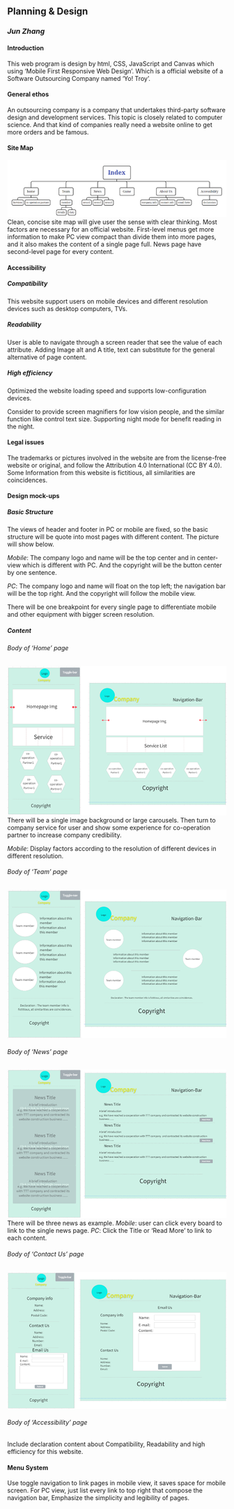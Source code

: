 ## Planning & Design
### ***Jun Zhang***

#### Introduction
This web program is design by html, CSS, JavaScript and Canvas which using ‘Mobile First Responsive Web Design’. Which is a official website of a Software Outsourcing Company named ‘Yo! Troy’.

#### General ethos
An outsourcing company is a company that undertakes third-party software design and development services. This topic is closely related to computer science. And that kind of companies really need a website online to get more orders and be famous.

#### Site Map
 ![img_3.png](img/documentation/1/img_3.png)
Clean, concise site map will give user the sense with clear thinking. Most factors are necessary for an official website. First-level menus get more information to make PC view compact than divide them into more pages, and it also makes the content of a single page full. News page have second-level page for every content.
#### Accessibility
##### Compatibility
This website support users on mobile devices and different resolution devices such as desktop computers, TVs.

##### Readability
User is able to navigate through a screen reader that see the value of each attribute. Adding Image alt and A title, text can substitute for the general alternative of page content.
##### High efficiency
Optimized the website loading speed and supports low-configuration devices.

Consider to provide screen magnifiers for low vision people, and the similar function like control text size. Supporting night mode for benefit reading in the night. 

#### Legal issues
The trademarks or pictures involved in the website are from the license-free website or original, and follow the Attribution 4.0 International (CC BY 4.0).  Some Information from this website is fictitious, all similarities are coincidences.
#### Design mock-ups
##### Basic Structure
The views of header and footer in PC or mobile are fixed, so the basic structure will be quote into most pages with different content. The picture will show below.

*Mobile*:	The company logo and name will be the top center and in center-view which is different with PC. And the copyright will be the button center by one sentence.

*PC*:  The company logo and name will float on the top left; the navigation bar will be the top right. And the copyright will follow the mobile view.

There will be one breakpoint for every single page to differentiate mobile and other equipment with bigger screen resolution.

##### Content
###### *Body of ‘Home’ page*
![img_4.png](img/documentation/1/img_4.png)
There will be a single image background or large carousels. Then turn to company service for user and show some experience for co-operation partner to increase company credibility.

*Mobile*: Display factors according to the resolution of different devices in different resolution.

###### *Body of ‘Team’ page*
![img_5.png](img/documentation/1/img_5.png)
###### *Body of ‘News’ page*
![img_6.png](img/documentation/1/img_6.png)
There will be three news as example.
*Mobile*: user can click every board to link to the single news page.
*PC*: Click the Title or ‘Read More’ to link to each content.
###### *Body of ‘Contact Us’ page*
![img_7.png](img/documentation/1/img_7.png)
###### *Body of ‘Accessibility’ page*
Include declaration content about Compatibility, Readability and high efficiency for this website.
#### Menu System
Use toggle navigation to link pages in mobile view, it saves space for mobile screen. For PC view, just list every link to top right that compose the navigation bar, Emphasize the simplicity and legibility of pages.
